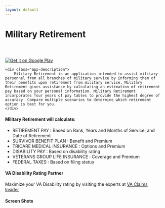 ```yaml
---
layout: default
---
```


<div class="app-header">
    <h1 class="app-name">Military Retirement</h1>
    <div class="download-links">
        <div class="link apple-link">
            <a href="https://itunes.apple.com/us/app/military-retirement/id563082328?mt=8" style="display:inline-block;overflow:hidden;background:url(//linkmaker.itunes.apple.com/assets/shared/badges/en-us/appstore-lrg.svg) no-repeat;width:135px;height:40px;background-size:contain;"></a>
        </div>
        <div class="link android-link">
            <a href='https://play.google.com/store/apps/details?id=com.LynnfieldLLC.MilitaryRetire'>
                <img alt='Get it on Google Play' src='https://play.google.com/intl/en_us/badges/images/generic/en_badge_web_generic.png' draggable="false" />
            </a>
        </div>
    </div>
</div>
<div class="app-hero">
    <div class="app-icon app-icon-military-retire"></div>

    <div class="app-description">
        Military Retirement is an application intended to assist military personnel from all branches of military service by informing them of their benefits upon retirement from military service. Military Retirement gives assistance by calculating an estimation of retirement pay based on your personal information. Military Retirement incorporates four years of pay tables to provide the highest degree of accuracy. Compare multiple scenarios to determine which retirement option is best for you.
    </div>
</div>
<div class="app-features">
    <h4>Military Retirement will calculate:</h4>
    <ul>
    <li>
        RETIREMENT PAY : Based on Rank, Years and Months of Service, and Date of Retirement
    </li>
    <li>
        SURVIVOR BENEFIT PLAN : Benefit and Premium
    </li>
    <li>
        TRICARE MEDICAL INSURANCE : Options and Premium
    </li>
    <li>
        DISABILITY PAY : Based on disability rating
    </li>
    <li>
        VETERANS GROUP LIFE INSURANCE : Coverage and Premium
    </li>
    <li>
        FEDERAL TAXES : Based on filing status
    </li>
    </ul>
</div>

<div class="va-claims-insider">
<h4>VA Disability Rating Partner</h4>
Maximize your VA Disability rating by visiting the experts at <a href="https://vaclaimsinsider.clickfunnels.com/veteran-intake-data28102639" target="_blank">VA Claims Insider</a>
</div>

<div class="screen-shot-container">
    <h4>Screen Shots</h4>
    <div class="screen-shots">
        <div class="screen-shot">
            <a href="/assets/ios_military_retire_main.png" draggable="false">
                <img src="/assets/ios_military_retire_main.png" alt="" draggable="false"/>
            </a>
        </div>
        <div class="screen-shot">
            <a href="/assets/ios_military_retire_ret_pay.png" draggable="false">
                <img src="/assets/ios_military_retire_ret_pay.png" alt="" draggable="false" />
            </a>
        </div>
        <div class="screen-shot">
            <a href="/assets/ios_military_retire_side.png" draggable="false">
                <img src="/assets/ios_military_retire_side.png" alt="" draggable="false" />
            </a>
        </div>
    </div>
    <div class="screen-shots">
        <div class="screen-shot">
            <a href="/assets/android_military_retire_main.png" draggable="false">
                <img src="/assets/android_military_retire_main.png" alt="" draggable="false" />
            </a>
        </div>
        <div class="screen-shot">
            <a href="/assets/android_military_retire_ret_pay.png" draggable="false">
                <img src="/assets/android_military_retire_ret_pay.png" alt="" draggable="false" />
            </a>
        </div>
        <div class="screen-shot">
            <a href="/assets/android_military_retire_side.png" draggable="false">
                <img src="/assets/android_military_retire_side.png" alt="" draggable="false" />
            </a>
        </div>
    </div>
</div>